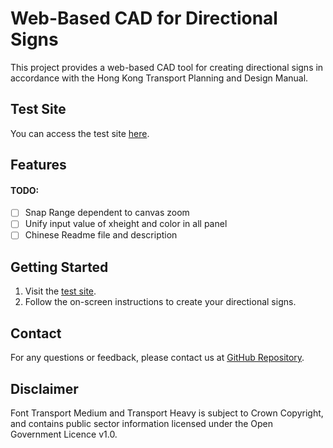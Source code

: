# Web-Based CAD for Directional Signs

This project provides a web-based CAD tool for creating directional signs in accordance with the Hong Kong Transport Planning and Design Manual.

## Test Site

You can access the test site [here](https://g1213123.github.io/TrafficSign/).

## Features

 #### TODO: 
- [ ] Snap Range dependent to canvas zoom
- [ ] Unify input value of xheight and color in all panel
- [ ] Chinese Readme file and description

## Getting Started

1. Visit the [test site](https://g1213123.github.io/TrafficSign/).
2. Follow the on-screen instructions to create your directional signs.

## Contact

For any questions or feedback, please contact us at [GitHub Repository](https://github.com/G1213123/TrafficSign/tree/master).

## Disclaimer

Font Transport Medium and Transport Heavy is subject to Crown Copyright, and contains public sector information licensed under the Open Government Licence v1.0.